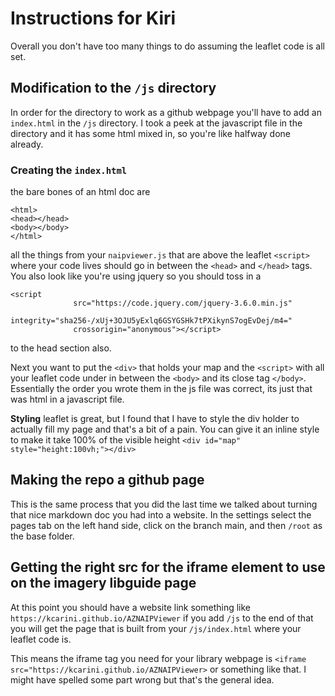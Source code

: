# Instructions for Kiri

Overall you don't have too many things to do assuming the leaflet code is all set.

## Modification to the `/js` directory

In order for the directory to work as a github webpage you'll have to add an `index.html` in the `/js` directory. 
I took a peek at the javascript file in the directory and it has some html mixed in, so you're like halfway done already.

### Creating the `index.html`

the bare bones of an html doc are
```
<html>
<head></head>
<body></body>
</html>
```
all the things from your `naipviewer.js` that are above the leaflet `<script>` where your code lives should go in between the `<head>` and `</head>` tags. You also look like you're using jquery so you should toss in a 
```
<script
			  src="https://code.jquery.com/jquery-3.6.0.min.js"
			  integrity="sha256-/xUj+3OJU5yExlq6GSYGSHk7tPXikynS7ogEvDej/m4="
			  crossorigin="anonymous"></script>

``` 
to the head section also. 

Next you want to put the `<div>` that holds your map and the `<script>` with all your leaflet code under in between the `<body>` and its close tag `</body>`. Essentially the order you wrote them in the js file was correct, its just that was html in a javascript file. 

**Styling** 
leaflet is great, but I found that I have to style the div holder to actually fill my page and that's a bit of a pain. You can give it an inline style to make it take 100% of the visible height
```<div id="map" style="height:100vh;"></div>```

## Making the repo a github page
This is the same process that you did the last time we talked about turning that nice markdown doc you had into a website. 
In the settings select the pages tab on the left hand side, click on the branch main, and then `/root` as the base folder. 

## Getting the right src for the iframe element to use on the imagery libguide page
At this point you should have a website link something like `https://kcarini.github.io/AZNAIPViewer` if you add `/js` to the end of that you will get the page that is built from your `/js/index.html` where your leaflet code is.



This means the iframe tag you need for your library webpage is `<iframe src="https://kcarini.github.io/AZNAIPViewer>` or something like that. I might have spelled some part wrong but that's the general idea. 
